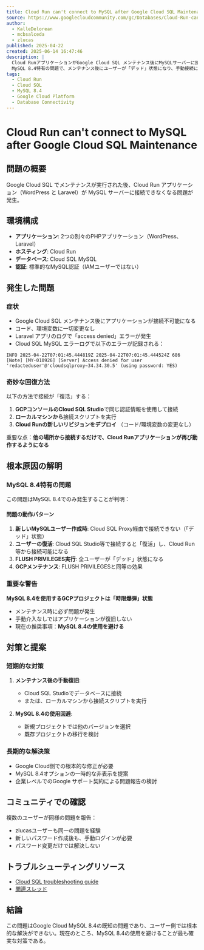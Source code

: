 ```yaml
---
title: Cloud Run can't connect to MySQL after Google Cloud SQL Maintenance
source: https://www.googlecloudcommunity.com/gc/Databases/Cloud-Run-can-t-connect-to-MySQL-after-Google-Cloud-SQL/m-p/899944
author:
  - KalleDelorean
  - mcbsalceda
  - zlucas
published: 2025-04-22
created: 2025-06-14 16:47:46
description: |
  Cloud RunアプリケーションがGoogle Cloud SQL メンテナンス後にMySQLサーバーに接続できなくなる問題について。
  MySQL 8.4特有の問題で、メンテナンス後にユーザーが「デッド」状態になり、手動接続により「復活」させる必要がある。
tags:
  - Cloud Run
  - Cloud SQL
  - MySQL 8.4
  - Google Cloud Platform
  - Database Connectivity
---
```


# Cloud Run can't connect to MySQL after Google Cloud SQL Maintenance

## 問題の概要

Google Cloud SQL でメンテナンスが実行された後、Cloud Run アプリケーション（WordPress と Laravel）が MySQL サーバーに接続できなくなる問題が発生。

## 環境構成

- **アプリケーション**: 2つの別々のPHPアプリケーション（WordPress、Laravel）
- **ホスティング**: Cloud Run
- **データベース**: Cloud SQL MySQL
- **認証**: 標準的なMySQL認証（IAMユーザーではない）

## 発生した問題

### 症状

- Google Cloud SQL メンテナンス後にアプリケーションが接続不可能になる
- コード、環境変数に一切変更なし
- Laravel アプリのログで「access denied」エラーが発生
- Cloud SQL MySQL エラーログで以下のエラーが記録される：

```
INFO 2025-04-22T07:01:45.444819Z 2025-04-22T07:01:45.444524Z 686 [Note] [MY-010926] [Server] Access denied for user 'redacteduser'@'cloudsqlproxy~34.34.30.5' (using password: YES)
```

### 奇妙な回復方法

以下の方法で接続が「復活」する：

1. **GCPコンソールのCloud SQL Studio**で同じ認証情報を使用して接続
2. **ローカルマシンから**接続スクリプトを実行
3. **Cloud Runの新しいリビジョンをデプロイ** （コード/環境変数の変更なし）

重要な点：**他の場所から接続するだけで、Cloud Runアプリケーションが再び動作するようになる**

## 根本原因の解明

### MySQL 8.4特有の問題

この問題はMySQL 8.4でのみ発生することが判明：

#### 問題の動作パターン

1. **新しいMySQLユーザー作成時**: Cloud SQL Proxy経由で接続できない（「デッド」状態）
2. **ユーザーの復活**: Cloud SQL Studio等で接続すると「復活」し、Cloud Run等から接続可能になる
3. **FLUSH PRIVILEGES実行**: 全ユーザーが「デッド」状態になる
4. **GCPメンテナンス**: FLUSH PRIVILEGESと同等の効果

### 重要な警告

**MySQL 8.4を使用するGCPプロジェクトは「時限爆弾」状態**

- メンテナンス時に必ず問題が発生
- 手動介入なしではアプリケーションが復旧しない
- 現在の推奨事項：**MySQL 8.4の使用を避ける**

## 対策と提案

### 短期的な対策

1. **メンテナンス後の手動復旧**:
   - Cloud SQL Studioでデータベースに接続
   - または、ローカルマシンから接続スクリプトを実行

2. **MySQL 8.4の使用回避**:
   - 新規プロジェクトでは他のバージョンを選択
   - 既存プロジェクトの移行を検討

### 長期的な解決策

- Google Cloud側での根本的な修正が必要
- MySQL 8.4オプションの一時的な非表示を提案
- 企業レベルでのGoogle サポート契約による問題報告の検討

## コミュニティでの確認

複数のユーザーが同様の問題を報告：

- zlucasユーザーも同一の問題を経験
- 新しいパスワード作成後も、手動ログインが必要
- パスワード変更だけでは解決しない

## トラブルシューティングリソース

- [Cloud SQL troubleshooting guide](https://cloud.google.com/sql/docs/mysql/debugging-connectivity)
- [関連スレッド](https://www.googlecloudcommunity.com/gc/Databases/Cloud-SQL-DB-access-denied-unless-also-logged-in-to-Cloud-SQL/m-p/862515)

## 結論

この問題はGoogle Cloud MySQL 8.4の既知の問題であり、ユーザー側では根本的な解決ができない。現在のところ、MySQL 8.4の使用を避けることが最も確実な対策である。
